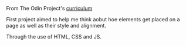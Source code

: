 From The Odin Project's [curriculum](http://www.theodinproject.com/courses/web-development-101/lessons/html-css)

First project aimed to help me think aobut hoe elements get placed on a page as well as their style and alignment.

Through the use of HTML, CSS and JS.
